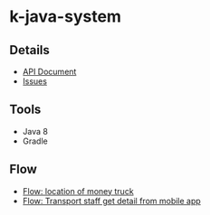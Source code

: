 # k-java-system

## Details
* [API Document](https://github.com/NoppohnSup/k-java-system/wiki/API-Document)
* [Issues](https://github.com/NoppohnSup/k-java-system/projects/1)

## Tools
- Java 8
- Gradle

## Flow
* [Flow: location of money truck](https://github.com/NoppohnSup/k-java-system/wiki/Flow:-location-of-money-truck)
* [Flow: Transport staff get detail from mobile app](https://github.com/NoppohnSup/k-java-system/wiki/Flow:-Transport-staff-get-detail-from-mobile-app)


